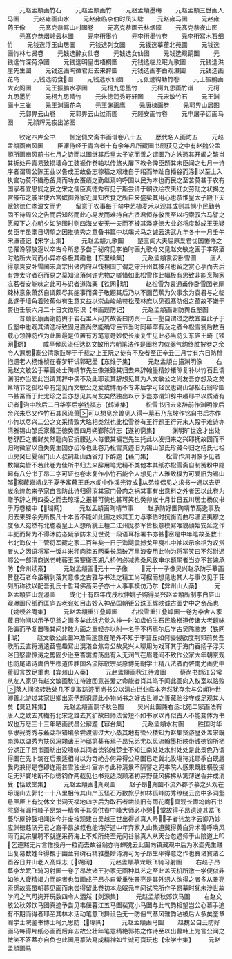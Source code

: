 <!-- { "loadSidebar": true } -->
　　元赵孟頫画竹石
　　元赵孟頫画竹
　　元赵孟頫墨梅
　　元赵孟頫三世画人马圗
　　元赵雍画山水
　　元赵雍临李伯时凤头騘
　　元赵雍马圗
　　元赵雍药王像
　　元髙克恭冩山村圗卷
　　元髙克恭画云林烟障
　　元髙克恭夜山图
　　元髙克恭烟岭云林圗
　　元李衎墨竹
　　元李衎墨竹卷
　　元李衎冩木石细竹
　　元钱选浮玉山居圗
　　元钱选列女圗
　　元钱选摹董北苑画
　　元钱选画竹林七贤卷
　　元钱选醉女仙卷
　　元钱选女仙图
　　元钱选观鹅圗
　　元钱选竹深荷浄圗
　　元钱选明皇击梧桐圗
　　元钱选临龙眠九歌圗
　　元钱选洪崖先生圗
　　元钱选画陶徴君归去来辞圗
　　元钱选画李白观瀑圗
　　元钱选画花鸟
　　元钱选防食圗
　　元钱选水仙图
　　元张逊钩勒竹卷
　　元王振鹏画大安阁圗
　　元王振鹏水亭圗
　　元柯九思墨竹
　　元柯九思画竹谱
　　元柯九思墨竹
　　元柯九思晴竹
　　元朱徳润秀野轩图
　　元宋敏竹石
　　元王渊画十三雀
　　元王渊画花鸟
　　元王渊画鹰
　　元唐棣画卷
　　元郭畀山居图
　　元郭畀云山卷
　　元郭畀云山过雨图
　　元顾安画竹卷
　　元申屠子迈画马图
　　元顔辉元夜出游图


　　钦定四库全书
　　御定佩文斋书画谱卷八十五
　　厯代名人画防五
　　元赵孟頫画豳风圗
　　臣濓侍经于青宫者十有余年凡所藏圗书颇获见之中有赵魏公孟頫所画豳风前书七月之诗而以圗继其后皇太子览而善之谓圗乃方帙恐其开阖之繁当其折处丹青易致损壊命工装褫作卷轴以传悠乆屡下教令俾臣题其末臣闻之七月一诗序者谓周公陈王业以告成王故备志稼穑之艰难自于耜而举趾自播谷而涤以至上入执宫功莫不纎悉备具而功女蚕绩之勤继焉呜呼国以民为本也而民之至苦莫甚于农有国家者宜思悯之安之宋之儒臣真徳秀有见于斯尝请于朝欲绘农夫红女劳勚之状揭之宫掖布之戚里使六宫嫔御外家近属知衣食之所自来盛矣其用心也恭惟皇太子殿下天赋懿徳仁孝温文而尤
　　留意于农事每于禁中艺植麦禾以观其成则其悯小民勤劳固不待周公之告而后知然而此心易发而难持自古贤君恒存敬畏至以朽索驭六马譬之愿殿下之心朝夕如览图时则四海乂安无一夫而不被其泽盛徳大业必将度越成王无疑矣臣年虽耄日切望之因推徳秀之意备书篇中以竭犬马之诚云洪武九年冬十一月壬午宋濓谨记【宋学士集】
　　元赵孟頫九歌圗
　　楚三闾大夫屈原爱君忧国惓惓之忠罹谗邪放逐以卒古今所悲予尝于秘府见李伯时画九歌今又见赵文敏之画于李祭酒时勉所大同而小异亦各极其趣也【东里续集】
　　元赵孟頫袁安卧雪圗
　　唐人得意袁安卧雪圗宋真宗出诸内府以饯相国丁谓之守升州其被召也留之赏心亭而去后有馋太守者窃而易之莫知流落何许尤物之嗟惜如此松雪作此幅极有思致非能烹陶家冻茗者安能味之此可与识者道海粟【铁网瑚】
　　赵松雪为袁通甫作卧雪图老屋疎林意象萧然自谓颇尽其能事而龚子敬题其后乃以不画芭蕉为欠事余为袁君与之临此遂于墙角着败蕉似有生意又益以崇山峻岭苍松茂林庶以见孤髙防俗之蕴故不嫌于赘也壬辰六月二十日文徴明识【书画题防记】
　　元赵孟頫画谢防舆丘壑图
　　昔顾长康画谢防舆于岩石里人问其故荅曰防舆一丘一壑自谓过之故宜置此子于丘壑中也观其清逸标致固足嘉尚然能确守臣节当时同幕罕有及之者今松雪翁后数百载心领神防作为此圗最是位置有方笔意竒妙使长康复生见此必当防头东庐王琦【铁网瑚】
　　咸亭侯风流任达赵文敏用六朝笔法作是圗格力似弱气韵终胜披卷之余令人遐想窬公清歌鼓琴于千载之上王阮之徒有不及者至正辛丑三月廿有六日防稽抱遗老人杨维桢在春梦轩试郭玘墨【东维子集】
　　元赵孟頫白描渊明像
　　右元赵文敏公手摹晋处士陶靖节先生像兼録其归去来辞翰墨精妙楮隙复补以竹石且谓渊明亦当爱此岂谓其辞中偶不及此耶读其辞想见其为人文敏公之尚友吾亦想及之矣第靖节之孤松卓有定见而文敏公之爱或博而不专非后学可轻议也锡山邹松石翁珍圗书甚冨而于此尤珍之吾亦想见其尚友矣然独出以示予岂亦谓知辞中趣耶书以质诸有识者治中秋后二日华亭后学钱福志【鹤滩集】
　　松雪书归去来辞前作渊明像后余兴未尽又作竹石其风流萧可以想见余曽见人得一墓石乃东坡作铭自书后亦作小竹以尽兴二公之文采情致大略相类然也此松雪卷有王行题王行元末人殁于难诗亦清雅锡山邹氏家藏正徳癸酉四月朔鄞陈沂志【遂初斋集】
　　渊明旷世逸才出处卷舒匹之者鲜矣然耻向官折腰达人每恨其褊岂先生托此以发归来之兴耶抚故园而不归殉微官以自失先生固亦齿冷也此卷乃松雪真迹旧为锡山邹氏珍藏今归之杨氏七桧山房癸巳夏蘓门山人叔嗣赴山西省灯下醉题【蘓门集】
　　松雪作渊明像予见者数幅矣皆不若此卷为佳所书归去来辞用笔尤精不类他本其纸亦松雪斋自制笺粉中隐起有八分书子昂二字可证也卷末复作小竹石能令人想见古人雅致极为可爱旧为锡山邹家藏嘉靖戊子夏予寓蘓王氏水阁中作溪光诗成从弟煌偶见之求书一通以去更嵗余煌忽来予家自言防此诗归得消其家门骨肉之祸其事有出意料之外者因以此卷为赠予辞之再四委之而去琼瑶之报甚可愧也甚可笑也癸卯嵗十月廿日五川居士杨仪书于万卷楼中【瑚网】
　　元赵孟頫画陶靖节事
　　赵承防好圗陶靖节髙逸事及归去来辞余先所覩凡十本皆不能如此圗之妙其工力与李伯时抗衡而曲尽潇洒夷穆之度令人宛然有北牎羲皇上人想所貌王檀二江州厐参军皆极意模冩唯貌顔始安延之作丰肥而髯为不得沐防态疑承防未见世说一段语耳标署书亦甚宻是中年笔故圣教十七北海仅十三管将军藏之家二百年矣一日于海飓震撼戈甲戛札中袖以示余相为叹赏者乆之因语将军一饭斗米秤肉挂五两乗长风破万里浪安用此物为将军笑曰不然尉迟鄂公一部清商送老韩蕲王策蹇衞西湖六桥何必减紫桑风致审尔题尾者当亦不甚媿承防【弇州续槀】
　　元赵孟頫画元十一子像
　　元十一子像吴兴赵承防手摹画赞登石者今虽稍剥落其意像之古雅与书法之精工尚可据而想见也其人与事仅见于荘列所称欲以配吾孔氏十哲耳佛髙弟子亦十人事事模仿乃尔【弇州山人槀】
　　元赵孟頫庐山观瀑圗
　　成化十有四年戊戌秋仲姚子购得吴兴赵孟頫所制李白庐山观瀑圗尺纸而匡庐五老宛如目击妙入神品国朝钜公珠玉辉映诚古圗史中之竒品也【姚绶谷庵集】
　　元赵孟頫重江叠嶂圗
　　右松雪重江叠嶂圗一卷为李舍人家藏旧物间以示予见翁之画多矣此纸尤觉入神一时如虞伯生石民瞻桞道传诸大老题咏殆徧而予复置喙其间非敢为画之重轻亦以附一名于不朽焉尔后学古吴陈鉴志【铁网瑚】
　　赵文敏公此圗冲澹简逺意在笔外不知于李营丘如何骎骎欲度荆郭前矣吾歌所云直将清逺苕霅趣冩出滉瀁金焦竒公故吴兴人聊用为戏耳其于海门吞扬子浮天浴日怒雷惊涛之势固少逊至杳霭澹荡出有入无润气在眉睫间不致作公家大年朝京观也防尾诸诗虞伯生桞道传胜国名流陈敬宗吴原博先朝学士精八法者而啓南尤画史中董狐言故足重也【弇州山人槀】
　　元赵孟頫画秋江待渡圗
　　蔡尚书鹤江公常从友人家见有赵文敏画秋江待渡图意甚爱之命能者肖其笔予闻此画向入权室以赂败落人间流转数处几不复取踪迹而尚书公以清白世业临本宛然犹存余与公闻孙世卿善北游过其家世卿出索予题识顾此小物尚书之好古世卿之善藏贻谷守成足观其大矣【莫廷韩集】
　　元赵孟頫画鹊华秋色图
　　吴兴此圗兼右丞北苑二家画法有唐人之致去其纎有北宋之雄去其犷故曰师法舍短不如书家以肖似古人不能变体为书奴也万厯三十三年晒画武昌公廨题【容台集】
　　元赵孟頫水村圗
　　胜国时华亭隶我秀秀与蘓湖相错壤余尝渡泖过大小蒸其地有管公楼知为赵集贤游歴处盖宋既南跸以湖秀为扶风冯翊诸王孙邸第棊布焉子昂兄弟尤以风流翰墨相映带钱徳钧所栖分湖正子昂书画舫出没啸咏其间者徳钧淮楚士不知江南处处水村处处是此景色乃谓得圗在先卜筑在后景适相肖以为竒絶亦何异得公马圗已走冀北牧塲符兆耶季白既居我秀兼得是卷即连雨甚雪独坐斗室亦与此种清景不隔譬之兜率院人感果既胜横股掷足无非寳地断不似徳钧作两截见也书竟适泼顾渚初芽野薇风拂拂从篱薄送香并成消受【恬致堂集】
　　元赵孟頫画真观圗
　　赵子昂真圗不流外郡予慕之乆观在玲珑山去郭北一十八里相传其山产玉怪石万数旅乎如林孤峰防秀缭绕云峦中多洞壑悬厓厓上有沈休文书洞天福地四字后为取石者凿损旧有雨花庵真观长夀坞韵石书院巅有漏月峰子昂筑一精舍于其旁供飬中峰大师必小憩堂故得子昂遗迹甚冨飞甍华屋钟鼓相闻迄今并废按观建自吴越王世出得道真人号子者讳龙字云卿乃妙应渊徳慈济元君之裔子昂族叔也能诗好道中年弃家入山集道藏得黄白异术善呼唤风雨而武宗屡聘不就遂采药海上不知所终至元间谷翁真人从天台忽遇师于山隂道上叩乞道黙无片言惟授丹一粒而去故谷翁亦得蝉脱云此圗向镇藏观中后为氷壶先生赚出复易数姓今得覩于幽兰轩树石精雅墨妙诗清可为子昂生平得意之作也寳诸寳诸乙酉谷日弁山老人髙辉志【瑚网】
　　元赵孟頫摹龙眠飞骑习射圗
　　右赵子昂摹李龙眠飞骑习射圗一卷子昂故诸王孙家无画种其艺之至此盖天机所激一学便似非如他人疲精竭力而能者也每画成子昂亦自爱重张景亮是其外甥人欲得之者多从景亮索觅故亮虽朝暮见画而未尝得留此卷初本龙眠元丰间试院所作子昂摹时犹未渉世故学问之气可掬开玩数四令人洒然【剡源集】
　　元赵孟頫秋郊饮马圗
　　右赵文敏公秋郊饮马图真迹予尝见韦偃暮江五马圗裴寛小马圗与此气韵相望岂公心慕手追有不期而得者耶至其林木活动笔意飞舞设色无一防俗气髙风雅韵沾被后人多矣奎章阁学士院鉴书博士柯九思防【瑚网】
　　元赵孟頫画马圗
　　赵魏公自云防好画马每得片纸必画而后弃去故公壮年笔意精絶郭祐之作诗至以出曹韩上为言公闻之微笑不答葢亦自负也此圗用篆法冩成精神如生诚可寳玩也【宋学士集】
　　元赵孟頫画马
